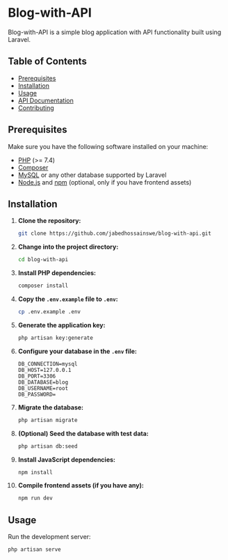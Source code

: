 # Blog-with-API

Blog-with-API is a simple blog application with API functionality built using Laravel.

## Table of Contents

- [Prerequisites](#prerequisites)
- [Installation](#installation)
- [Usage](#usage)
- [API Documentation](#api-documentation)
- [Contributing](#contributing)

## Prerequisites

Make sure you have the following software installed on your machine:

- [PHP](https://www.php.net/) (>= 7.4)
- [Composer](https://getcomposer.org/)
- [MySQL](https://www.mysql.com/) or any other database supported by Laravel
- [Node.js](https://nodejs.org/) and [npm](https://www.npmjs.com/) (optional, only if you have frontend assets)

## Installation

1. **Clone the repository:**

    ```bash
    git clone https://github.com/jabedhossainswe/blog-with-api.git
    ```

2. **Change into the project directory:**

    ```bash
    cd blog-with-api
    ```

3. **Install PHP dependencies:**

    ```bash
    composer install
    ```

4. **Copy the `.env.example` file to `.env`:**

    ```bash
    cp .env.example .env
    ```

5. **Generate the application key:**

    ```bash
    php artisan key:generate
    ```

6. **Configure your database in the `.env` file:**

    ```env
    DB_CONNECTION=mysql
    DB_HOST=127.0.0.1
    DB_PORT=3306
    DB_DATABASE=blog
    DB_USERNAME=root
    DB_PASSWORD=
    ```

7. **Migrate the database:**

    ```bash
    php artisan migrate
    ```

8. **(Optional) Seed the database with test data:**

    ```bash
    php artisan db:seed
    ```

9. **Install JavaScript dependencies:**

    ```bash
    npm install
    ```

10. **Compile frontend assets (if you have any):**

    ```bash
    npm run dev
    ```

## Usage

Run the development server:

```bash
php artisan serve
